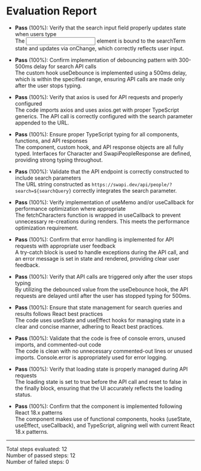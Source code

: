 # Evaluation Report

- **Pass** (100%): Verify that the search input field properly updates state when users type  
  The <input> element is bound to the searchTerm state and updates via onChange, which correctly reflects user input.

- **Pass** (100%): Confirm implementation of debouncing pattern with 300-500ms delay for search API calls  
  The custom hook useDebounce is implemented using a 500ms delay, which is within the specified range, ensuring API calls are made only after the user stops typing.

- **Pass** (100%): Verify that axios is used for API requests and properly configured  
  The code imports axios and uses axios.get with proper TypeScript generics. The API call is correctly configured with the search parameter appended to the URL.

- **Pass** (100%): Ensure proper TypeScript typing for all components, functions, and API responses  
  The component, custom hook, and API response objects are all fully typed. Interfaces for Character and SwapiPeopleResponse are defined, providing strong typing throughout.

- **Pass** (100%): Validate that the API endpoint is correctly constructed to include search parameters  
  The URL string constructed as `https://swapi.dev/api/people/?search=${searchQuery}` correctly integrates the search parameter.

- **Pass** (100%): Verify implementation of useMemo and/or useCallback for performance optimization where appropriate  
  The fetchCharacters function is wrapped in useCallback to prevent unnecessary re-creations during renders. This meets the performance optimization requirement.

- **Pass** (100%): Confirm that error handling is implemented for API requests with appropriate user feedback  
  A try-catch block is used to handle exceptions during the API call, and an error message is set in state and rendered, providing clear user feedback.

- **Pass** (100%): Verify that API calls are triggered only after the user stops typing  
  By utilizing the debounced value from the useDebounce hook, the API requests are delayed until after the user has stopped typing for 500ms.

- **Pass** (100%): Ensure that state management for search queries and results follows React best practices  
  The code uses useState and useEffect hooks for managing state in a clear and concise manner, adhering to React best practices.

- **Pass** (100%): Validate that the code is free of console errors, unused imports, and commented-out code  
  The code is clean with no unnecessary commented-out lines or unused imports. Console.error is appropriately used for error logging.

- **Pass** (100%): Verify that loading state is properly managed during API requests  
  The loading state is set to true before the API call and reset to false in the finally block, ensuring that the UI accurately reflects the loading status.

- **Pass** (100%): Confirm that the component is implemented following React 18.x patterns  
  The component makes use of functional components, hooks (useState, useEffect, useCallback), and TypeScript, aligning well with current React 18.x patterns.

---

Total steps evaluated: 12  
Number of passed steps: 12  
Number of failed steps: 0
